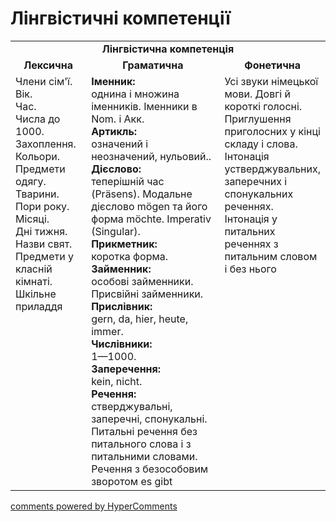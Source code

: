 <div id="hypercomments_widget" class="js-hypercomments-widget invisible"></div>

# Лінгвістичні компетенції


<table>
  <tr>
    <td align="center" colspan="3"><b>Лінгвістична компетенція</b></td>
  </tr>
            <tr>
                <td align="center"><b>Лексична</b></td>
                <td align="center"><b>Граматична</b></td>
                <td align="center"><b>Фонетична</b></td>
            </tr>
            <tr>
                <td width="25%" style="vertical-align:top !important;">
Члени сім'ї.<br>
Вік.<br>
Час.<br>
Числа до 1000.<br>
Захоплення.<br>
Кольори.<br>
Предмети одягу.<br>
Тварини.<br>
Пори року.<br>
Місяці.<br>
Дні тижня.<br>
Назви свят.<br>
Предмети у класній кімнаті.<br>
Шкільне приладдя</td>
<td width="50%" style="vertical-align:top !important;">
<b>Іменник:</b> <br>
однина і множина іменників. Іменники в Nom. і Акк.<br>
<b>Артикль:</b><br>
означений і неозначений, нульовий..<br>
<b>Дієслово:</b><br>
теперішній час (Präsens). Модальне дієслово mögen та його форма möchte. Imperativ (Singular).<br>
<b>Прикметник:</b><br>
коротка форма.
<b>Займенник:</b><br>
особові займенники. Присвійні займенники.<br>
<b>Прислівник:</b><br> 
gern, da, hier, heute, immer.</b><br>
<b>Числівники:</b><br>
1—1000.<br>
<b>Заперечення:</b><br>
kein, nicht.<br>
<b>Речення:</b><br>
стверджувальні, заперечні, спонукальні. Питальні речення без питального слова і з питальними словами. Речення з безособовим зворотом es gibt
</td>
<td width="25%" style="vertical-align:top !important;">Усі звуки німецької мови. Довгі й короткі голосні. Приглушення приголосних у кінці складу і слова. Інтонація устверджувальних, заперечних і спонукальних реченнях. Інтонація у питальних реченнях з питальним словом і без нього</td>
            </tr>
</table>

<div class="js-hypercomments-container">
    <a href="http://hypercomments.com" class="hc-link" title="comments widget">comments powered by HyperComments</a>
</div>